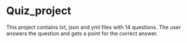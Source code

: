 # Quiz_project
This project contains txt, json and yml files with 14 questions. The user answers the question and gets a point for the correct answer.
